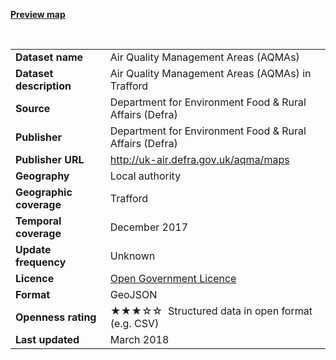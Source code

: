 <strong>[Preview map](https://www.trafforddatalab.io/spatial_data/agricultural_land_classification/trafford_aqma_styled.geojson)</strong>

</br>

<table>
<colgroup>
<col style="text-align:left;"/>
<col style="text-align:left;"/>
</colgroup>

<tbody>
<tr>
	<td style="text-align:left;"><strong>Dataset name</strong></td>
	<td style="text-align:left;">Air Quality Management Areas (AQMAs)</td>
</tr>
<tr>
	<td style="text-align:left;"><strong>Dataset description</strong></td>
	<td style="text-align:left;">Air Quality Management Areas (AQMAs) in Trafford</td>
</tr>
<tr>
	<td style="text-align:left;"><strong>Source</strong></td>
	<td style="text-align:left;">Department for Environment Food & Rural Affairs (Defra)</td>
</tr>
<tr>
	<td style="text-align:left;"><strong>Publisher</strong></td>
	<td style="text-align:left;">Department for Environment Food & Rural Affairs (Defra)</td>
</tr>
<tr>
	<td style="text-align:left;"><strong>Publisher URL</strong></td>
	<td style="text-align:left;"><a href="http://uk-air.defra.gov.uk/aqma/maps">http://uk-air.defra.gov.uk/aqma/maps
</a></td>
</tr>
<tr>
	<td style="text-align:left;"><strong>Geography</strong></td>
	<td style="text-align:left;">Local authority</td>
</tr>
<tr>
	<td style="text-align:left;"><strong>Geographic coverage</strong></td>
	<td style="text-align:left;">Trafford</td>
</tr>
<tr>
	<td style="text-align:left;"><strong>Temporal coverage</strong></td>
	<td style="text-align:left;">December 2017</td>
</tr>
<tr>
	<td style="text-align:left;"><strong>Update frequency</strong></td>
	<td style="text-align:left;">Unknown</td>
</tr>
<tr>
	<td style="text-align:left;"><strong>Licence</strong></td>
	<td style="text-align:left;"><a href="http://www.nationalarchives.gov.uk/doc/open-government-licence/version/3/">Open Government Licence</a></td>
</tr>
<tr>
	<td style="text-align:left;"><strong>Format</strong></td>
	<td style="text-align:left;">GeoJSON</td>
</tr>
<tr>
	<td style="text-align:left;"><strong>Openness rating</strong></td>
	<td style="text-align:left;">&#9733&#9733&#9733&#9734&#9734&nbsp; Structured data in open format (e.g. CSV)</td>
</tr>
<tr>
	<td style="text-align:left;"><strong>Last updated</strong></td>
	<td style="text-align:left;">March 2018</td>
</tr>
</tbody>
</table>
